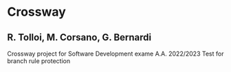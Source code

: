 # Crossway
## R. Tolloi, M. Corsano, G. Bernardi
Crossway project for Software Development exame A.A. 2022/2023
Test for branch rule protection
